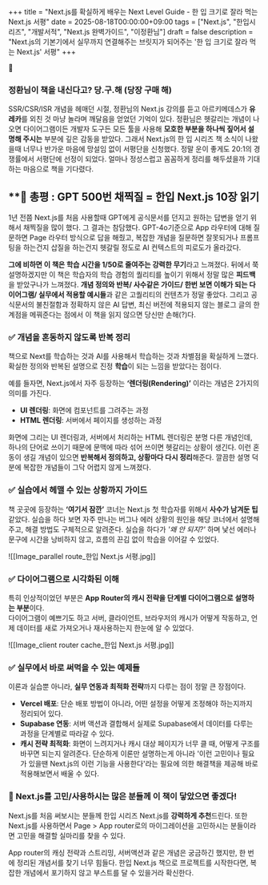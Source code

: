 +++
title = "Next.js를 확실하게 배우는 Next Level Guide - 한 입 크기로 잘라 먹는 Next.js 서평"
date = 2025-08-18T00:00:00+09:00
tags = ["Next.js", "한입시리즈", "개발서적", "Next.js 완벽가이드", "이정환님"]
draft = false
description = "Next.js의 기본기에서 실무까지 연결해주는 브릿지가 되어주는 '한 입 크기로 잘라 먹는 Next.js' 서평"
+++


### 정환님이 책을 내신다고? 당.구.해 (당장 구매 해)
SSR/CSR/ISR 개념을 헤매던 시절, 정환님의 Next.js 강의를 듣고 아르키메데스가 **유레카**를 외친 것 마냥 놀라며 깨달음을 얻었던 기억이 있다. 정환님은 헷갈리는 개념이 나오면 다이어그램이든 개발자 도구든 모든 툴을 사용해 **모호한 부분을 하나씩 짚어서 설명해 주시는** 부분에 깊은 감동을 받았다. 그래서 Next.js의 한 입 시리즈 책 소식이 나왔을때 너무나 반가운 마음에 망설임 없이 서평단을 신청했다. 정말 운이 좋게도 20:1의 경쟁률에서 서평단에 선정이 되었다. 얼마나 정성스럽고 꼼꼼하게 정리를 해두셨을까 기대하는 마음으로 책을 기다렸다. 



## **🔑 총평 : GPT 500번 채찍질 = 한입 Next.js 10장 읽기
1년 전쯤 Next.js를 처음 사용할때 GPT에게 공식문서를 던지고 원하는 답변을 얻기 위해서 채찍질을 많이 했다. 그 결과는 참담했다. GPT-4o기준으로 App 라우터에 대해 질문하면 Page 라우터 방식으로 답을 해줬고, 복잡한 개념을 질문하면 잘못되거나 프롬프팅을 하는건지 삽질을 하는건지 헷갈릴 정도로 AI 컨텍스트의 피로도가 올라갔다. 

**그에 비하면 이 책은 학습 시간을  1/50로 줄여주는 강력한 무기**라고 느껴졌다. 뒤에서 쭉 설명하겠지만 이 책은 학습자의 학습 경험의 퀄리티를 높이기 위해서 정말 많은 **피드백**을 받았구나가 느껴졌다. **개념 정의와 반복/ 사수같은 가이드/ 한번 보면 이해가 되는 다이어그램/ 실무에서 적용할 예시들**과 같은 고퀄리티의 컨텐츠가 정말 좋았다. 그리고 공식문서의 불친절함과 정확하지 않은 AI 답변, 최신 버전에 적용되지 않는 블로그 글의 한계점을 메꿔준다는 점에서 이 책을 읽지 않으면 당신만 손해(?)다. 



### **✅ 개념을 혼동하지 않도록 반복 정리**  
책으로 Next를 학습하는 것과 AI를 사용해서 학습하는 것과 차별점을 확실하게 느꼈다.
확실한 정의와 반복된 설명으로 진정 **학습**이 되는 느낌을 받았다는 점이다. 

예를 들자면, Next.js에서 자주 등장하는 **‘렌더링(Rendering)’** 이라는 개념은 2가지의 의미를 가진다.

- **UI 렌더링**: 화면에 컴포넌트를 그려주는 과정  
- **HTML 렌더링**: 서버에서 페이지를 생성하는 과정

화면에 그리는 UI 렌더링과, 서버에서 처리하는 HTML 렌더링은 분명 다른 개념인데, 하나의 단어로 쓰이기 때문에 문맥에 따라 섞어 쓰이면 헷갈리는 상황이 생긴다. 이런 혼동이 생길 개념이 있으면 **반복해서 정의하고, 상황마다 다시 정리**해준다. 깔끔한 설명 덕분에 복잡한 개념들이 그닥 어렵지 않게 느껴졌다. 



### **✅ 실습에서 헤맬 수 있는 상황까지 가이드**  
책 곳곳에 등장하는 **‘여기서 잠깐’** 코너는 Next.js 첫 학습자를 위해서 **사수가 남겨둔 팁** 같았다.
실습을 하다 보면 자주 만나는 버그나 에러 상황의 원인을 해당 코너에서 설명해주고, 해결 방법도 구체적으로 알려준다.  실습을 하다가 _'왜 안 되지?'_ 하며 낯선 에러나 문구에 시간을 낭비하지 않고, 흐름의 끈김 없이 학습을 이어갈 수 있었다.

![[Image_parallel route_한입 Next.js 서평.jpg]]

### **✅ 다이어그램으로 시각화된 이해**  
특히 인상적이었던 부분은 **App Router의 캐시 전략을 단계별 다이어그램으로 설명하는 부분**이다.  
다이어그램이 예쁘기도 하고 서버, 클라이언트, 브라우저의 캐시가 어떻게 작동하고, 언제 데이터를 새로 가져오거나 재사용하는지 한눈에 알 수 있었다. 

![[Image_client router cache_한입 Next.js 서평.jpg]]



### **✅ 실무에서 바로 써먹을 수 있는 예제들**  
이론과 실습뿐 아니라, **실무 연동과 최적화 전략**까지 다루는 점이 정말 큰 장점이다.  
- **Vercel 배포**: 단순 배포 방법이 아니라, 어떤 설정을 어떻게 조정해야 하는지까지 정리되어 있다.
- **Supabase 연동**: 서버 액션과 결합해서 실제로 Supabase에서 데이터를 다루는 과정을 단계별로 따라갈 수 있다.  
- **캐시 전략 최적화**: 화면이 느려지거나 캐시 대상 페이지가 너무 클 때, 어떻게 구조를 바꾸면 되는지 알려준다. 단순하게 이론만 설명하는게 아니라 '이런 고민이나 필요가 있을땐 Next.js의 이런 기능을 사용한다'라는 필요에 의한 해결책을 제공해 바로 적용해보면서 배울 수 있다.



### **🎯 Next.js를 고민/사용하시는 많은 분들께 이 책이 닿았으면 좋겠다!**
Next.js를 처음 써보시는 분들께 한입 시리즈 Next.js를 **강력하게 추천**드린다. 또한 Next.js를 사용하면서 Page > App router로의 마이그레이션을 고민하시는 분들이라면 고민을 해결할 실마리를 찾을 수 있다. 

App router의 캐싱 전략과 스트리밍, 서버액션과 같은 개념은 궁금하긴 했지만, 한 번에 정리된 개념서를 찾기 너무 힘들다. 한입 Next.js 책으로 프로젝트를 시작한다면, 복잡한 개념에서 포기하지 않고 부스트를 달 수 있을거라 확신한다.




  



 